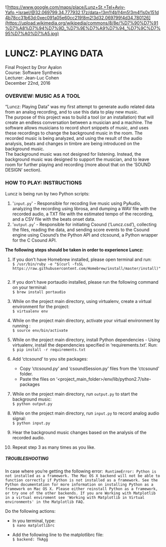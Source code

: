 ![https://www.google.com/maps/place/Lunz+St,+Tel+Aviv-Yafo,+Israel/@32.069799,34.777932,17z/data=!3m1!4b1!4m5!3m4!1s0x151d4b78cc31b63d:0xec091a05e60cc219!8m2!3d32.069799!4d34.780126](https://upload.wikimedia.org/wikipedia/commons/8/8e/%D7%90%D7%91%D7%A8%D7%94%D7%9D_%D7%9E%D7%A9%D7%94_%D7%9C%D7%95%D7%A0%D7%A5.jpg)  

# LUNCZ: PLAYING DATA
Final Project by Dror Ayalon  
Course: Software Synthesis   
Lecturer: Jean-Luc Cohen  
December 22nd, 2016  

### OVERVIEW: MUSIC AS A TOOL
“Luncz: Playing Data” was my first attempt to generate audio related data from an analog  recording, and to use this data to play new music.  
The purpose of this project was to build a tool (or an installation) that will create an endless conversation between a musician and a machine. The software allows musicians to record short snippets of music, and uses these recordings to change the background music in the room. The recorded music is being analyzed, and using the result of the audio analysis, beats and changes in timbre are being introduced on the background music.  
The background music was not designed for listening. Instead, the background music was designed to support the musician, and to leave room for further playing and recording (more about that on the ‘SOUND DESIGN’ section).  

### HOW TO PLAY: INSTRUCTIONS
Luncz is being run by two Python scripts:  

1. '``input.py``' - Responsible for recoding live music using PyAudio, analyzing the recording using librosa, and dumping a WAV file with the recorded audio, a TXT file with the estimated tempo of the recording, and a CSV file with the beats onset data.
2. '``output.py``' - Responsible for initiating Csound (‘Luncz.csd’), collecting the files, reading the data, and sending score events to the Csound engine using Csound’s the Python API and ctcsound, a Python wrapper for the C Csound API.  


**The following steps should be taken in order to experience Luncz:**  


1. If you don’t have Homebrew installed, please open terminal and run:   
``$ /usr/bin/ruby -e "$(curl -fsSL https://raw.githubusercontent.com/Homebrew/install/master/install)" ``  

1. If you don’t have portaudio installed, please run the following command on your terminal:   
``$ brew install portaudio ``

1. While on the project main directory, using virtualenv, create a virtual environment for the project:   
``$ virtualenv env ``

1. While on the project main directory, activate your virtual environment by running :   
``$ source env/bin/activate``

1. While on the project main directory, install Python dependencies - Using virtualenv, install the dependencies specified in ‘requirements.txt’. Run:   
``$ pip install -r requirements.txt ``

1. Add ‘ctcsound’ to you site packages:
	- Copy ‘ctcsound.py’ and ‘csoundSession.py’ files from the ‘ctcsound’ folder.
	- Paste the files on ‘<project_main_folder>/env/lib/python2.7/site-packages 

1. While on the project main directory, run ``output.py`` to start the background music:   
``$ python output.py ``

1. While on the project main directory, run ``input.py`` to record analog audio signal:   
``$ python input.py ``

1. Hear the background music changes based on the analysis of the recorded audio.

1. Repeat step 3 as many times as you like.



##### TROUBLESHOOTING
In case where you’re getting the following error: 
``RuntimeError: Python is not installed as a framework. The Mac OS X backend will not be able to function correctly if Python is not installed as a framework. See the Python documentation for more information on installing Python as a framework on Mac OS X. Please either reinstall Python as a framework, or try one of the other backends. If you are Working with Matplotlib in a virtual enviroment see 'Working with Matplotlib in Virtual environments' in the Matplotlib FAQ.``  

Do the following actions:   
- In you terminal, type:   
``$ nano matplotlibrc ``  

- Add the following line to the matplotlibrc file:   
``$ backend: TkAgg``




